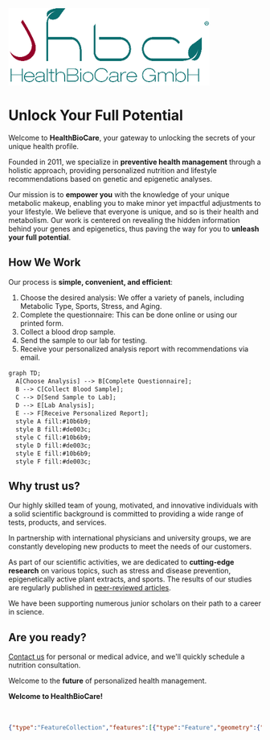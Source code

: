 <img src="profile/hbc_logo_sm.png" alt="company_logo" width="400"/>

# Unlock Your Full Potential

Welcome to **HealthBioCare**, your gateway to unlocking the secrets of your unique health profile. 

Founded in 2011, we specialize in **preventive health management** through a holistic approach, providing personalized nutrition and lifestyle recommendations based on genetic and epigenetic analyses.

Our mission is to **empower you** with the knowledge of your unique metabolic makeup, enabling you to make minor yet impactful adjustments to your lifestyle. 
We believe that everyone is unique, and so is their health and metabolism. Our work is centered on revealing the hidden information behind your genes and epigenetics, thus paving the way for you to **unleash your full potential**.

## How We Work
Our process is **simple, convenient, and efficient**:

1. Choose the desired analysis: We offer a variety of panels, including Metabolic Type, Sports, Stress, and Aging.
2. Complete the questionnaire: This can be done online or using our printed form.
3. Collect a blood drop sample.
4. Send the sample to our lab for testing.
5. Receive your personalized analysis report with recommendations via email.

```mermaid
graph TD;
  A[Choose Analysis] --> B[Complete Questionnaire];
  B --> C[Collect Blood Sample];
  C --> D[Send Sample to Lab];
  D --> E[Lab Analysis];
  E --> F[Receive Personalized Report];
  style A fill:#10b6b9;
  style B fill:#de003c;
  style C fill:#10b6b9;
  style D fill:#de003c;
  style E fill:#10b6b9;
  style F fill:#de003c;
```
## Why trust us?
Our highly skilled team of young, motivated, and innovative individuals with a solid scientific background is committed to providing a wide range of tests, products, and services. 

In partnership with international physicians and university groups, we are constantly developing new products to meet the needs of our customers. 

As part of our scientific activities, we are dedicated to **cutting-edge research** on various topics, such as stress and disease prevention, epigenetically active plant extracts, and sports. The results of our studies are regularly published in [peer-reviewed articles](https://eng.healthbiocare.com/publications/).

We have been supporting numerous junior scholars on their path to a career in science.

## Are you ready? 

[Contact us](https://eng.healthbiocare.com/contact/) for personal or medical advice, and we'll quickly schedule a nutrition consultation. 

Welcome to the **future** of personalized health management.

**Welcome to HealthBioCare!**

<br>

```geojson
{"type":"FeatureCollection","features":[{"type":"Feature","geometry":{"type":"Point","coordinates":[16.354357,48.230049]},"properties":{"title":"HealthBioCare office","address":"Nußdorfer Straße 67, Vienna, Austria"}}]}
```
